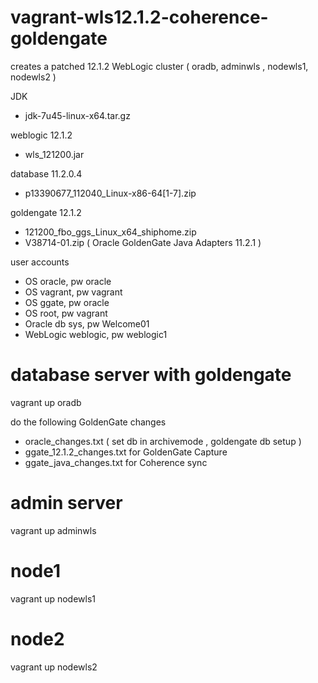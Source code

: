 vagrant-wls12.1.2-coherence-goldengate
======================================

creates a patched 12.1.2 WebLogic cluster ( oradb, adminwls , nodewls1, nodewls2 )


JDK
- jdk-7u45-linux-x64.tar.gz

weblogic 12.1.2
- wls_121200.jar

database 11.2.0.4
- p13390677_112040_Linux-x86-64[1-7].zip

goldengate 12.1.2
- 121200_fbo_ggs_Linux_x64_shiphome.zip
- V38714-01.zip ( Oracle GoldenGate Java Adapters 11.2.1 )

user accounts
- OS oracle, pw oracle
- OS vagrant, pw vagrant
- OS ggate, pw oracle
- OS root, pw vagrant
- Oracle db sys, pw Welcome01
- WebLogic weblogic, pw weblogic1 

# database server with goldengate  
vagrant up oradb

do the following GoldenGate changes
- oracle_changes.txt  ( set db in archivemode , goldengate db setup )
- ggate_12.1.2_changes.txt for GoldenGate Capture
- ggate_java_changes.txt for Coherence sync

# admin server  
vagrant up adminwls

# node1  
vagrant up nodewls1

# node2  
vagrant up nodewls2

